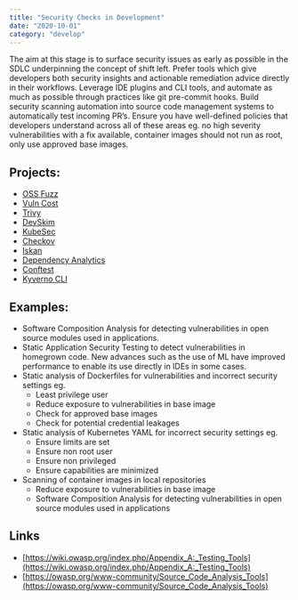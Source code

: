 ```yaml
---
title: "Security Checks in Development"
date: "2020-10-01"
category: "develop"
---
```


The aim at this stage is to surface security issues as early as possible in the SDLC underpinning the concept of shift
left. Prefer tools which give developers both security insights and actionable remediation advice directly in their
workflows. Leverage IDE plugins and CLI tools, and automate as much as possible through practices like
git pre-commit hooks. Build security scanning automation into source code management systems to automatically test
incoming PR’s. Ensure you have well-defined policies that developers understand across all of these areas eg. no high
severity vulnerabilities with a fix available, container images should not run as root, only use approved base images.

## Projects: 
- [OSS Fuzz](https://github.com/google/oss-fuzz)
- [Vuln Cost](https://github.com/snyk/vulncost)
- [Trivy](https://github.com/aquasecurity/trivy)
- [DevSkim](https://github.com/microsoft/DevSkim)
- [KubeSec](https://kubesec.io)
- [Checkov](https://www.checkov.io)
- [Iskan](https://github.com/alcideio/iskan)
- [Dependency Analytics](https://github.com/fabric8-analytics/fabric8-analytics-vscode-extension)
- [Conftest](https://www.conftest.dev/)
- [Kyverno CLI](https://kyverno.io)

<!---
## Commercial Projects
- Sonarqube
- Veracode SAST
- Snyk
-->

## Examples:
- Software Composition Analysis for detecting vulnerabilities in open source modules used in applications.
- Static Application Security Testing to detect vulnerabilities in homegrown code. New advances such
  as the use of ML have improved performance to enable its use directly in IDEs in some cases.
- Static analysis of Dockerfiles for vulnerabilities and incorrect security settings eg.
  - Least privilege user
  - Reduce exposure to vulnerabilities in base image
  - Check for approved base images
  - Check for potential credential leakages
- Static analysis of Kubernetes YAML for incorrect security settings eg.
  - Ensure limits are set
  - Ensure non root user
  - Ensure non privileged
  - Ensure capabilities are minimized
- Scanning of container images in local repositories
  - Reduce exposure to vulnerabilities in base image
  - Software Composition Analysis for detecting vulnerabilities in open source modules used in applications

## Links
- [https://wiki.owasp.org/index.php/Appendix_A:_Testing_Tools](https://wiki.owasp.org/index.php/Appendix_A:_Testing_Tools)
- [https://owasp.org/www-community/Source_Code_Analysis_Tools](https://owasp.org/www-community/Source_Code_Analysis_Tools)
